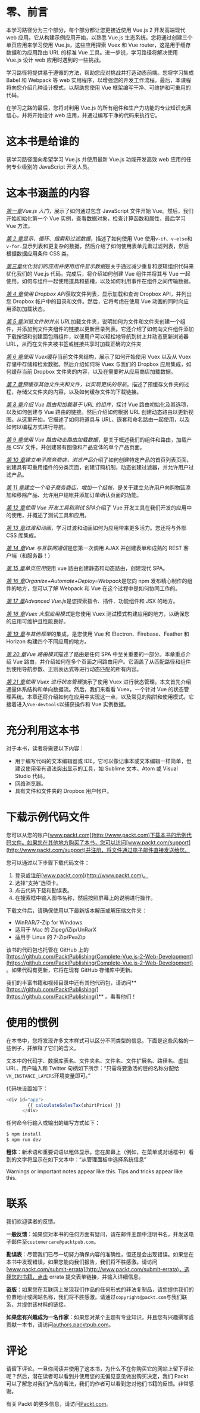 # 零、前言

本学习路径分为三个部分，每个部分都让您更接近使用 Vue.js 2 开发高端现代 web 应用。它从构建示例应用开始，以熟悉 Vue.js 生态系统。您将通过创建三个单页应用来学习使用 Vue.js，这些应用探索 Vuex 和 Vue router，这是用于缓存数据和为应用路由 URL 的标准 Vue 工具。进一步说，学习路径将解决使用 Vue.js 设计 web 应用时遇到的一些挑战。

学习路径将提供易于遵循的方法，帮助您应对挑战并打造动态前端。您将学习集成 Babel 和 Webpack 等 web 实用程序，以增强您的开发工作流程。最后，本课程将向您介绍几种设计模式，以帮助您使用 Vue 框架编写干净、可维护和可重用的代码。

在学习之路的最后，您将对利用 Vue.js 的所有组件和生产力功能的专业知识充满信心，并将开始设计 web 应用，并通过编写干净的代码来执行它。

# 这本书是给谁的

该学习路径面向希望学习 Vue.js 并使用最新 Vue.js 功能开发高效 web 应用的任何专业级别的 JavaScript 开发人员。

# 这本书涵盖的内容

[*第一章*](01.html)*Vue.js 入门*，展示了如何通过包含 JavaScript 文件开始 Vue。然后，我们开始初始化第一个 Vue 实例，查看数据对象，检查计算函数和属性，最后学习 Vue 方法。

[*第 2 章*](19.html)*显示、循环、搜索和过滤数据*，描述了如何使用 Vue 使用`v-if`、`v-else`和`v-for.`显示列表和更复杂的数据，然后介绍了如何使用表单元素过滤列表，然后根据数据应用条件 CSS 类。

[*第三章*](00.html)*优化我们的应用并使用组件显示数据*是关于通过减少重复和逻辑组织代码来优化我们的 Vue.js 代码。完成后，将介绍如何创建 Vue 组件并将其与 Vue 一起使用，如何与组件一起使用道具和插槽，以及如何利用事件在组件之间传输数据。

[*第 4 章*](00.html)*使用 Dropbox API*获取文件列表，显示加载和查询 Dropbox API，并列出您 Dropbox 帐户中的目录和文件。然后，它将考虑在使用 Vue 动画的同时向应用添加加载状态。 

[*第 5 章*](00.html)*浏览文件树并从 URL*加载文件夹，说明如何为文件和文件夹创建一个组件，并添加到文件夹组件的链接以更新目录列表。它还介绍了如何向文件组件添加下载按钮和创建面包屑组件，以便用户可以轻松地导航到树上并动态更新浏览器 URL，从而在文件夹被书签或链接共享时加载正确的文件夹

[*第 6 章*](00.html)*使用 Vuex*缓存当前文件夹结构，展示了如何开始使用 Vuex 以及从 Vuex 存储中存储和检索数据。然后介绍如何将 Vuex 与我们的 Dropbox 应用集成，如何缓存当前 Dropbox 文件夹的内容，以及在需要时从应用商店加载数据。

[*第 7 章*](00.html)*预缓存其他文件夹和文件，以实现更快的导航*，描述了预缓存文件夹的过程，存储父文件夹的内容，以及如何缓存文件的下载链接。

[*第 8 章*](00.html)*介绍 Vue 路由和加载基于 URL 的组件*，探讨 Vue 路由初始化及其选项，以及如何创建与 Vue 路由的链接。然后介绍如何根据 URL 创建动态路由以更新视图。从这里开始，它描述了如何将道具与 URL、嵌套和命名路由一起使用，以及如何以编程方式进行导航。

[*第 9 章*](00.html)*使用 Vue 路由动态路由加载数据*，是关于概述我们的组件和路由，加载产品 CSV 文件，并创建带有图像和产品变体的单个产品页面。

[*第 10 章*](00.html)*建立电子商务商店，浏览产品*介绍了如何创建特定产品的首页列表页面，创建具有可重用组件的分类页面，创建订购机制，动态创建过滤器，并允许用户过滤产品。

[*第 11 章*](00.html)*建立一个电子商务商店，增加一个结帐*，是关于建立允许用户向购物篮添加和移除产品、允许用户结帐并添加订单确认页面的功能。

[*第 12 章*](00.html)*使用 Vue 开发工具和测试 SPA*介绍了 Vue 开发工具在我们开发的应用中的使用，并概述了测试工具和应用。

[*第 13 章*](00.html)*过渡和动画*，学习过渡和动画如何为应用带来更多活力。您还将与外部 CSS 库集成。

[*第 14 章*](00.html)*Vue 与互联网通信*是您第一次调用 AJAX 并创建表单和成熟的 REST 客户端（和服务器！）

[*第 15 章*](00.html)*单页应用*使用 vue 路由创建静态和动态路由，创建现代 SPA。

[*第 16 章*](00.html)*Organize+Automate+Deploy=Webpack*是您向 npm 发布精心制作的组件的地方，您可以了解 Webpack 和 Vue 在这个过程中是如何协同工作的。

[*第 17 章*](00.html)*Advanced Vue.js*是您探索指令、插件、功能组件和 JSX 的地方。

[*第 18 章*](00.html)*Vuex 大型应用模式*是您使用 Vuex 测试模式构建应用的地方，以确保您的应用可维护且性能良好。

[*第 19 章*](00.html)*与其他框架*的集成，是您使用 Vue 和 Electron、Firebase、Feather 和 Horizon 构建四个不同应用的地方。

[*第 20 章*](00.html)*Vue 路由模式*描述了路由是任何 SPA 中至关重要的一部分。本章重点介绍 Vue 路由，并介绍如何在多个页面之间路由用户。它涵盖了从匹配路径和组件到使用导航参数、正则表达式等进行动态匹配的所有内容。

[*第 21 章*](00.html)*使用 Vuex 进行状态管理*演示了使用 Vuex 进行状态管理。本文首先介绍通量体系结构和单向数据流。然后，我们来看看 Vuex，一个针对 Vue 的状态管理系统。本章还将介绍如何在应用中实现这一点，以及常见的陷阱和使用模式。它接着进入`Vue-devtools`以捕获操作和 Vue 实例数据。

# 充分利用这本书

对于本书，读者将需要以下内容：

*   用于编写代码的文本编辑器或 IDE。它可以像记事本或文本编辑一样简单，但建议使用带有语法突出显示的工具，如 Sublime 文本、Atom 或 Visual Studio 代码。
*   网络浏览器。
*   具有文件和文件夹的 Dropbox 用户帐户。

# 下载示例代码文件

您可以从您的账户[www.packt.com](http://www.packt.com)下载本书的示例代码文件。如果您在其他地方购买了本书，您可以访问[www.packt.com/support](http://www.packt.com/support)并注册，将文件通过电子邮件直接发送给您。

您可以通过以下步骤下载代码文件：

1.  登录或注册[www.packt.com](http://www.packt.com)。
2.  选择“支持”选项卡。
3.  点击代码下载和勘误表。
4.  在搜索框中输入图书名称，然后按照屏幕上的说明进行操作。

下载文件后，请确保使用以下最新版本解压或解压缩文件夹：

*   WinRAR/7-Zip for Windows
*   适用于 Mac 的 Zipeg/iZip/UnRarX
*   适用于 Linux 的 7-Zip/PeaZip

该书的代码包也托管在 GitHub 上的[https://github.com/PacktPublishing/Complete-Vue.js-2-Web-Development](https://github.com/PacktPublishing/Complete-Vue.js-2-Web-Development) 。如果代码有更新，它将在现有 GitHub 存储库中更新。

我们的丰富书籍和视频目录中还有其他代码包，请访问**[https://github.com/PacktPublishing/](https://github.com/PacktPublishing/)** 。看看他们！

# 使用的惯例

在本书中，您将发现许多文本样式可以区分不同类型的信息。下面是这些风格的一些例子，并解释了它们的含义。

文本中的代码字、数据库表名、文件夹名、文件名、文件扩展名、路径名、虚拟 URL、用户输入和 Twitter 句柄如下所示：“只需将要激活的层的名称分配给`VK_INSTANCE_LAYERS`环境变量即可。”

代码块设置如下：

```js
<div id="app">
        {{ calculateSalesTax(shirtPrice) }}
      </div>
```

任何命令行输入或输出的编写方式如下：

```js
$ npm install
$ npm run dev
```

**粗体**：新术语和重要词语以粗体显示。您在屏幕上（例如，在菜单或对话框中）看到的文字将显示在如下文本中：“从管理面板中选择系统信息”

Warnings or important notes appear like this. Tips and tricks appear like this.

# 联系

我们欢迎读者的反馈。

**一般反馈**：如果您对本书的任何方面有疑问，请在邮件主题中注明书名，并发送电子邮件至`customercare@packtpub.com`。

**勘误表**：尽管我们已尽一切努力确保内容的准确性，但还是会出现错误。如果您在本书中发现错误，如果您能向我们报告，我们将不胜感激。请访问[www.packt.com/submit-errata](http://www.packt.com/submit-errata)，选择您的书籍，点击 errata 提交表单链接，并输入详细信息。

**盗版**：如果您在互联网上发现我们作品的任何形式的非法复制品，请您提供我们的位置地址或网站名称，我们将不胜感激。请通过`copyright@packt.com`与我们联系，并提供该材料的链接。

**如果您有兴趣成为一名作家**：如果您对某个主题有专业知识，并且您有兴趣撰写或贡献一本书，请访问[authors.packtpub.com](http://authors.packtpub.com/)。

# 评论

请留下评论。一旦你阅读并使用了这本书，为什么不在你购买它的网站上留下评论呢？然后，潜在读者可以看到并使用您的无偏见意见做出购买决定，我们 Packt 可以了解您对我们产品的看法，我们的作者可以看到您对他们书籍的反馈。非常感谢。

有关 Packt 的更多信息，请访问[Packt.com](http://www.packt.com/)。
